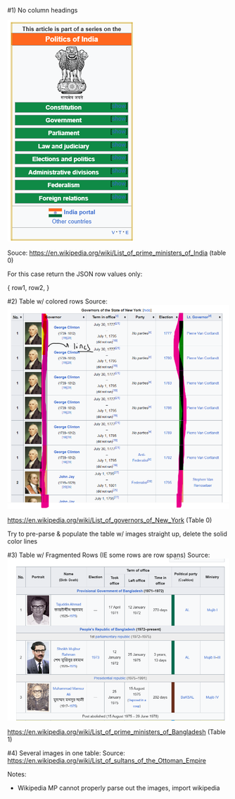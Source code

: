 #1) No column headings 

![alt text](images/image.png) 

Souce: https://en.wikipedia.org/wiki/List_of_prime_ministers_of_India (table 0)

For this case return the JSON row values only:

{
    row1,
    row2,
}

#2) Table w/ colored rows
Source: ![alt text](images/coloredRows.png) 

https://en.wikipedia.org/wiki/List_of_governors_of_New_York (Table 0)

Try to pre-parse & populate the table w/ images straight up, delete the solid color lines 

#3) Table w/ Fragmented Rows (IE some rows are row spans)
Source: ![alt text](images/fragments.png) 

https://en.wikipedia.org/wiki/List_of_prime_ministers_of_Bangladesh (Table 1)

#4) Several images in one table:
Source: 
https://en.wikipedia.org/wiki/List_of_sultans_of_the_Ottoman_Empire 



Notes:
- Wikipedia MP cannot properly parse out the images, import wikipedia